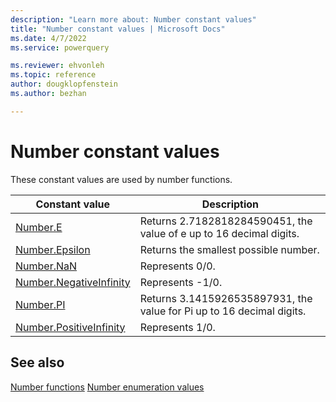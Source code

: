 ```yaml
---
description: "Learn more about: Number constant values"
title: "Number constant values | Microsoft Docs"
ms.date: 4/7/2022
ms.service: powerquery

ms.reviewer: ehvonleh
ms.topic: reference
author: dougklopfenstein
ms.author: bezhan

---
```

# Number constant values

These constant values are used by number functions.
  
|Constant value|Description|  
|------------|---------------|  
|[Number.E](number-e.md)|Returns 2.7182818284590451, the value of e up to 16 decimal digits.|
|[Number.Epsilon](number-epsilon.md)|Returns the smallest possible number.|
|[Number.NaN](number-nan.md)|Represents 0/0.|  
|[Number.NegativeInfinity](number-negativeinfinity.md)|Represents -1/0.|  
|[Number.PI](number-pi.md)|Returns 3.1415926535897931, the value for Pi up to 16 decimal digits.|
|[Number.PositiveInfinity](number-positiveinfinity.md)|Represents 1/0.|  

## See also

[Number functions](number-functions.md)
[Number enumeration values](number-enumeration-values.md)
